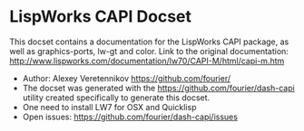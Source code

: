 LispWorks CAPI Docset
=======================
This docset contains a documentation for the LispWorks CAPI package, as well as graphics-ports, lw-gt and color.
Link to the original documentation: http://www.lispworks.com/documentation/lw70/CAPI-M/html/capi-m.htm

* Author: Alexey Veretennikov https://github.com/fourier/
* The docset was generated with the https://github.com/fourier/dash-capi utility
  created specifically to generate this docset.
* One need to install LW7 for OSX and Quicklisp
* Open issues: https://github.com/fourier/dash-capi/issues
